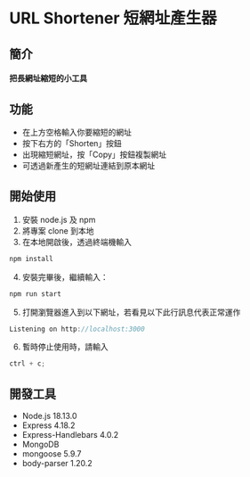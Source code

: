 # URL Shortener 短網址產生器

## 簡介

#### 把長網址縮短的小工具

## 功能

- 在上方空格輸入你要縮短的網址
- 按下右方的「Shorten」按鈕
- 出現縮短網址，按「Copy」按鈕複製網址
- 可透過新產生的短網址連結到原本網址

## 開始使用

1. 安裝 node.js 及 npm
2. 將專案 clone 到本地
3. 在本地開啟後，透過終端機輸入

```javascript
npm install
```

4. 安裝完畢後，繼續輸入：

```javascript
npm run start
```

5. 打開瀏覽器進入到以下網址，若看見以下此行訊息代表正常運作

```javascript
Listening on http://localhost:3000
```

6. 暫時停止使用時，請輸入

```javascript
ctrl + c;
```

## 開發工具

- Node.js 18.13.0
- Express 4.18.2
- Express-Handlebars 4.0.2
- MongoDB
- mongoose 5.9.7
- body-parser 1.20.2
